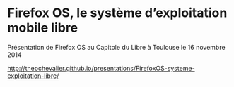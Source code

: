 Firefox OS, le système d’exploitation mobile libre
====================

Présentation de Firefox OS au Capitole du Libre à Toulouse le 16 novembre 2014

http://theochevalier.github.io/presentations/FirefoxOS-systeme-exploitation-libre/
